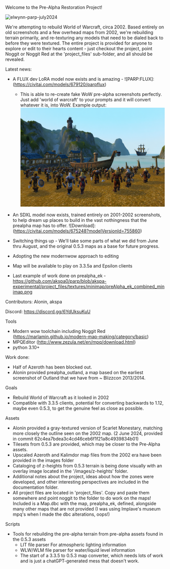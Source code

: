 Welcome to the Pre-Alpha Restoration Project!

![elwynn-parp-july2024](https://github.com/user-attachments/assets/737ed505-1161-4319-8216-5577142be1e1)


We're attempting to rebuild World of Warcraft, circa 2002. Based entirely on old screenshots and a few overhead maps from 2002, we're rebuilding terrain primarily, and re-texturing any models that need to be dialed back to before they were textured. The entire project is provided for anyone to explore or edit to their hearts content - just checkout the project, point Noggit or Noggit Red at the 'project_files' sub-folder, and all should be revealed.

Latest news:
* A FLUX dev LoRA model now exists and is amazing - ![PARP:FLUX]:(https://civitai.com/models/679120/parpflux)
   - This is able to re-create fake WoW pre-alpha screenshots perfectly. Just add 'world of warcraft' to your prompts and it will convert whatever it is, into WoW.
Example output:
![FLUX example output](https://github.com/akspa0/parp/blob/main/documentation/FLUX/FLUX-Example-1.png)


* An SDXL model now exists, trained entirely on 2001-2002 screenshots, to help dream up places to build in the vast nothingness that the prealpha map has to offer.
![Download]:(https://civitai.com/models/675248?modelVersionId=755860)
* Switching things up - We'll take some parts of what we did from June thru August, and the original 0.5.3 maps as a base for future progress.
* Adopting the new modernwow approach to editing
* Map will be available to play on 3.3.5a and Epsilon clients
* Last example of work done on prealpha_ek - https://github.com/akspa0/parp/blob/akspa-experimental/project_files/textures/minimap/preAlpha_ek_combined_minimap.png

Contributors: Alonin, akspa

Discord: https://discord.gg/6YdUksuKuU

Tools

* Modern wow toolchain including Noggit Red (https://marlamin.github.io/modern-map-making/category/basic)
* MPQEditor (http://www.zezula.net/en/mpq/download.html)
* python 3.10+


Work done:

- Half of Azeroth has been blocked out. 
- Alonin provided prealpha_outland, a map based on the earliest screenshot of Outland that we have from ~ Blizzcon 2013/2014.

Goals

- Rebuild World of Warcraft as it looked in 2002
- Compatible with 3.3.5 clients, potential for converting backwards to 1.12, maybe even 0.5.3, to get the genuine feel as close as possible.

Assets

- Alonin provided a gray-textured version of Scarlet Monestary, matching more closely the outline seen on the 2002 map. (2 June 2024, provided in commit 62c4ea7bdea3c4cd46ceb6f1f21a8c4939834b01)
- Tilesets from 0.5.3 are provided, which may be closer to the Pre-Alpha assets.
- Upscaled Azeroth and Kalimdor map files from the 2002 era have been provided in the images folder
- Cataloging of z-heights from 0.5.3 terrain is being done visually with an overlay image located in the '/images/z-heights' folder.
- Additional notes about the project, ideas about how the zones were developed, and other interesting perspectives are included in the documentation folder.
- All project files are located in 'project_files'. Copy and paste them somewhere and point noggit to the folder to do work on the maps! Included is a Map.dbc with the map, prealpha_ek, defined, alongside many other maps that are not provided (I was using Implave's museum mpq's when I made the dbc alterations, oops!)

Scripts

- Tools for rebuilding the pre-alpha terrain from pre-alpha assets found in the 0.5.3 assets
  - LIT file parser For atmospheric lighting information
  - WLW/WLM file parser for water/liquid level information
  - The start of a 3.3.5 to 0.5.3 map converter, which needs lots of work and is just a chatGPT-generated mess that doesn't work.

